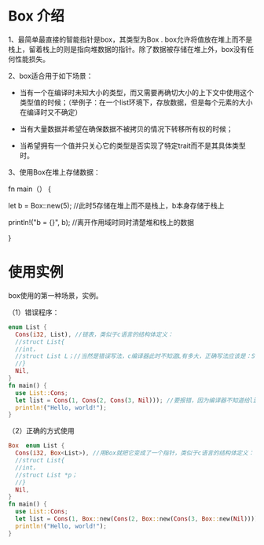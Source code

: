 # Box 介绍

1、最简单最直接的智能指针是box，其类型为Box<T> . box允许将值放在堆上而不是栈上，留着栈上的则是指向堆数据的指针。除了数据被存储在堆上外，box没有任何性能损失。  

2、box适合用于如下场景：

* 当有一个在编译时未知大小的类型，而又需要再确切大小的上下文中使用这个类型值的时候；（举例子：在一个list环境下，存放数据，但是每个元素的大小在编译时又不确定） 

* 当有大量数据并希望在确保数据不被拷贝的情况下转移所有权的时候；

* 当希望拥有一个值并只关心它的类型是否实现了特定trait而不是其具体类型时。 

3、使用Box在堆上存储数据：  

fn main（） {

 let b = Box::new(5); //此时5存储在堆上而不是栈上，b本身存储于栈上

 println!("b = {}", b); //离开作用域时同时清楚堆和栈上的数据 

}

# 使用实例

box使用的第一种场景，实例。 

（1）错误程序：  

```rust
enum List { 
  Cons(i32, List), //链表，类似于c语言的结构体定义： 
  //struct List{ 
  //int， 
  //struct List L；//当然是错误写法，c编译器此时不知道L有多大，正确写法应该是：Struct List *p；
  //} 
  Nil, 
} 
fn main() { 
  use List::Cons; 
  let list = Cons(1, Cons(2, Cons(3, Nil))); //要报错，因为编译器不知道给list分配多大的内存，类似于上面c语言那个错误写法 
  println!("Hello, world!"); 
}  
```

（2）正确的方式使用

```rust
Box  enum List { 
  Cons(i32, Box<List>), //用Box就把它变成了一个指针，类似于c语言的结构体定义： 
  //struct List{ 
  //int， 
  //struct List *p； 
  //} 
  Nil, 
} 
fn main() { 
  use List::Cons; 
  let list = Cons(1, Box::new(Cons(2, Box::new(Cons(3, Box::new(Nil)))))); 
  println!("Hello, world!"); 
}
```





